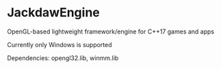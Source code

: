 # JackdawEngine
OpenGL-based lightweight framework/engine for C++17 games and apps

Currently only Windows is supported

Dependencies:
opengl32.lib, winmm.lib

